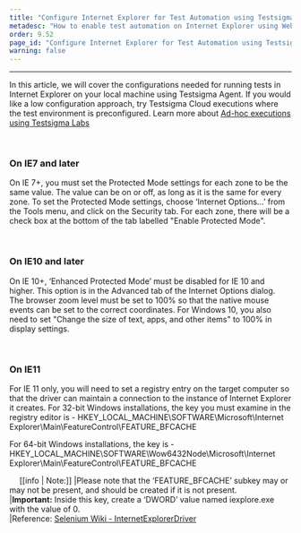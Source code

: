 ```yaml
---
title: "Configure Internet Explorer for Test Automation using Testsigma"
metadesc: "How to enable test automation on Internet Explorer using WebDriver API"
order: 9.52
page_id: "Configure Internet Explorer for Test Automation using Testsigma"
warning: false
---
```


---
In this article, we will cover the configurations needed for running tests in Internet Explorer on your  local machine using Testsigma Agent. If you would like a low configuration approach, try Testsigma Cloud executions where the test environment is preconfigured.
Learn more about [Ad-hoc executions using Testsigma Labs](https://testsigma.com/docs/runs/adhoc-runs/)

&emsp;

### On IE7 and later
On IE 7+, you must set the Protected Mode settings for each zone to be the same value. The value can be on or off, as long as it is the same for every zone. To set the Protected Mode settings, choose ‘Internet Options…’ from the Tools menu, and click on the Security tab. For each zone, there will be a check box at the bottom of the tab labelled "Enable Protected Mode".

&emsp;

### On IE10 and later
On IE 10+, ‘Enhanced Protected Mode’ must be disabled for IE 10 and higher. This option is in the Advanced tab of the Internet Options dialog.
The browser zoom level must be set to 100% so that the native mouse events can be set to the correct coordinates.
For Windows 10, you also need to set "Change the size of text, apps, and other items" to 100% in display settings.

&emsp;

### On IE11
For IE 11 only, you will need to set a registry entry on the target computer so that the driver can maintain a connection to the instance of Internet Explorer it creates.
For 32-bit Windows installations, the key you must examine in the registry editor is - HKEY_LOCAL_MACHINE\SOFTWARE\Microsoft\Internet Explorer\Main\FeatureControl\FEATURE_BFCACHE

For 64-bit Windows installations, the key is -  HKEY_LOCAL_MACHINE\SOFTWARE\Wow6432Node\Microsoft\Internet Explorer\Main\FeatureControl\FEATURE_BFCACHE

&emsp;
[[info | Note:]]
|Please note that the ‘FEATURE_BFCACHE’ subkey may or may not be present, and should be created if it is not present.<br>
|**Important:** Inside this key, create a ‘DWORD’ value named iexplore.exe with the value of 0.<br>
|Reference: [Selenium Wiki - InternetExplorerDriver](https://github.com/SeleniumHQ/selenium/wiki/InternetExplorerDriver#required-configuration)